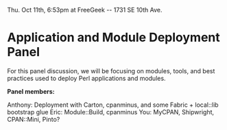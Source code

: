   Thu. Oct 11th, 6:53pm at FreeGeek -- 1731 SE 10th Ave.

# Application and Module Deployment Panel

For this panel discussion, we will be focusing on modules, tools, and best practices used to deploy Perl applications and modules.

**Panel members:**

  Anthony: Deployment with Carton, cpanminus, and some Fabric + local::lib bootstrap glue
  Eric: Module::Build, cpanminus
  You: MyCPAN, Shipwright, CPAN::Mini, Pinto?
